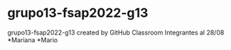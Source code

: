 # grupo13-fsap2022-g13
grupo13-fsap2022-g13 created by GitHub Classroom
Integrantes al 28/08 
*Mariana
*Mario
